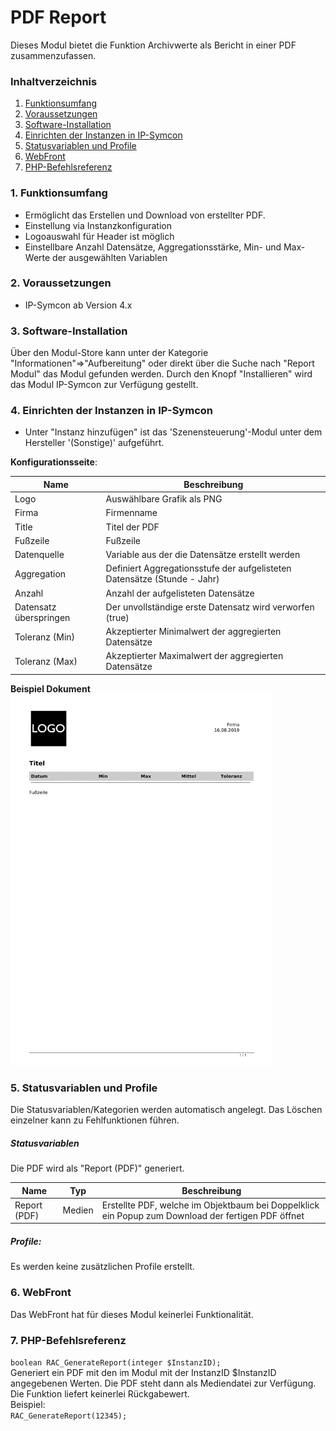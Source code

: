 # PDF Report
Dieses Modul bietet die Funktion Archivwerte als Bericht in einer PDF zusammenzufassen. 

### Inhaltverzeichnis

1. [Funktionsumfang](#1-funktionsumfang)
2. [Voraussetzungen](#2-voraussetzungen)
3. [Software-Installation](#3-software-installation)
4. [Einrichten der Instanzen in IP-Symcon](#4-einrichten-der-instanzen-in-ip-symcon)
5. [Statusvariablen und Profile](#5-statusvariablen-und-profile)
6. [WebFront](#6-webfront)
7. [PHP-Befehlsreferenz](#7-php-befehlsreferenz)

### 1. Funktionsumfang

* Ermöglicht das Erstellen und Download von erstellter PDF.
* Einstellung via Instanzkonfiguration
* Logoauswahl für Header ist möglich
* Einstellbare Anzahl Datensätze, Aggregationsstärke, Min- und Max-Werte der ausgewählten Variablen


### 2. Voraussetzungen

- IP-Symcon ab Version 4.x

### 3. Software-Installation

Über den Modul-Store kann unter der Kategorie "Informationen"=>"Aufbereitung" oder direkt über die Suche nach "Report Modul" das Modul gefunden werden. Durch den Knopf "Installieren" wird das Modul IP-Symcon zur Verfügung gestellt.

### 4. Einrichten der Instanzen in IP-Symcon

- Unter "Instanz hinzufügen" ist das 'Szenensteuerung'-Modul unter dem Hersteller '(Sonstige)' aufgeführt.  

__Konfigurationsseite__:

Name                    | Beschreibung
----------------------- | ---------------------------------
Logo                    | Auswählbare Grafik als PNG
Firma                   | Firmenname
Title                   | Titel der PDF
Fußzeile                | Fußzeile
Datenquelle             | Variable aus der die Datensätze erstellt werden
Aggregation             | Definiert Aggregationsstufe der aufgelisteten Datensätze (Stunde - Jahr)
Anzahl                  | Anzahl der aufgelisteten Datensätze
Datensatz überspringen  | Der unvollständige erste Datensatz wird verworfen (true)
Toleranz (Min)          | Akzeptierter Minimalwert der aggregierten Datensätze
Toleranz (Max)          | Akzeptierter Maximalwert der aggregierten Datensätze

__Beispiel Dokument__
<br>
<img src="Example.png" width="420" height="594" />

### 5. Statusvariablen und Profile

Die Statusvariablen/Kategorien werden automatisch angelegt. Das Löschen einzelner kann zu Fehlfunktionen führen.

##### Statusvariablen
Die PDF wird als "Report (PDF)" generiert.

Name         | Typ    | Beschreibung
------------ | ------ | ----------------
Report (PDF) | Medien | Erstellte PDF, welche im Objektbaum bei Doppelklick ein Popup zum Download der fertigen PDF öffnet


##### Profile:

Es werden keine zusätzlichen Profile erstellt.

### 6. WebFront

Das WebFront hat für dieses Modul keinerlei Funktionalität.

### 7. PHP-Befehlsreferenz

`boolean RAC_GenerateReport(integer $InstanzID);`  
Generiert ein PDF mit den im Modul mit der InstanzID $InstanzID angegebenen Werten. Die PDF steht dann als Mediendatei zur Verfügung. 
Die Funktion liefert keinerlei Rückgabewert.  
Beispiel:  
`RAC_GenerateReport(12345);`